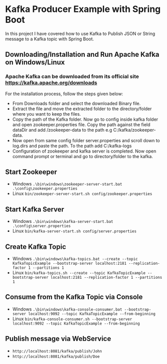 # Kafka Producer Example with Spring Boot

In this project I have covered how to use Kafka to Publish JSON or String message to a Kafka topic with Spring Boot.

## Downloading/Installation and Run Apache Kafka on Windows/Linux

### Apache Kafka can be downloaded from its official site https://kafka.apache.org/downloads

For the installation process, follow the steps given below:

- From Downloads folder and select the downloaded Binary file.
- Extract the file and move the extracted folder to the directory/folder where you want to keep the files.
- Copy the path of the Kafka folder. Now go to config inside kafka folder and open zookeeper.properties file. Copy the path against the field dataDir and add /zookeeper-data to the path e.g C:/kafka/zookeeper-data.
- Now open from same config folder server.properties and scroll down to log.dirs and paste the path. To the path add C:/kafka-logs
- Configuration of zookeeper and kafka server is completed. Now open command prompt or terminal and go to directory/folder to the kafka.

## Start Zookeeper
- Windows `.\bin\windows\zookeeper-server-start.bat .\config\zookeeper.properties`
- Linux `bin/zookeeper-server-start.sh config/zookeeper.properties`

## Start Kafka Server
- Windows `.\bin\windows\kafka-server-start.bat .\config\server.properties`
- Linux `bin/kafka-server-start.sh config/server.properties`

## Create Kafka Topic
- Windows `.\bin\windows\kafka-topics.bat --create --topic KafkaTopicExample --bootstrap-server localhost:2181 --replication-factor 1 --partitions 1`
- Linux `bin/kafka-topics.sh --create --topic KafkaTopicExample --bootstrap-server localhost:2181 --replication-factor 1 --partitions 1 `

## Consume from the Kafka Topic via Console
- Windows `.\bin\windows\kafka-console-consumer.bat --bootstrap-server localhost:9092 --topic KafkaTopicExample --from-beginning`
- Linux `bin/kafka-console-consumer.sh --bootstrap-server localhost:9092 --topic KafkaTopicExample --from-beginning`

## Publish message via WebService
- `http://localhost:8081/kafka/publish/John`
- `http://localhost:8081/kafka/publish/Doe`
